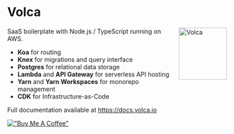 # Volca

<img src="https://volca.io/assets/static/icon.c0c420dc.svg" align="right"
     alt="Volca" width="110" height="120">

SaaS boilerplate with Node.js / TypeScript running on AWS.

- **Koa** for routing
- **Knex** for migrations and query interface
- **Postgres** for relational data storage
- **Lambda** and **API Gateway** for serverless API hosting
- **Yarn** and **Yarn Workspaces** for monorepo management
- **CDK** for Infrastructure-as-Code

Full documentation available at https://docs.volca.io

[!["Buy Me A Coffee"](https://www.buymeacoffee.com/assets/img/custom_images/orange_img.png)](https://buymeacoffee.com/oskarkarlsf)

